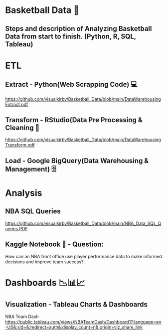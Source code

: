 # Basketball Data 🏀
## Steps and description of Analyzing Basketball Data from start to finish. (Python, R, SQL, Tableau)

# ETL
## Extract - Python(Web Scrapping Code) 💻
https://github.com/visualkirby/Basketball_Data/blob/main/DataWarehousingExtract.pdf

## Transform - RStudio(Data Pre Processing & Cleaning 🧹
https://github.com/visualkirby/Basketball_Data/blob/main/DataWarehousingTransform.pdf

## Load - Google BigQuery(Data Warehousing & Management) 🗄

# Analysis
## NBA SQL Queries
https://github.com/visualkirby/Basketball_Data/blob/main/NBA_Data_SQL_Queries.PDF

## Kaggle Notebook 📓 - Question: 
How can an NBA front office use player performance data to make informed decisions and improve team success?

# Dashboards  📉📊📈
## Visualization - Tableau Charts & Dashboards
NBA Team Dash
https://public.tableau.com/views/NBATeamDash/Dashboard1?:language=en-US&:sid=&:redirect=auth&:display_count=n&:origin=viz_share_link
